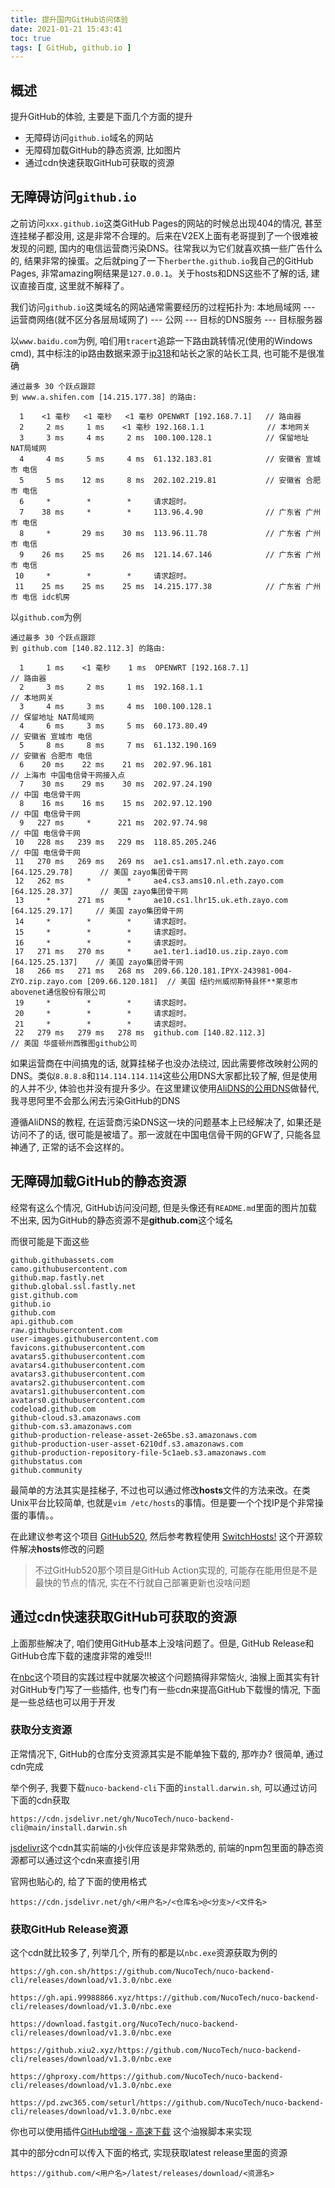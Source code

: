 ```yaml
---
title: 提升国内GitHub访问体验
date: 2021-01-21 15:43:41
toc: true
tags: [ GitHub, github.io ]
---
```


## 概述

提升GitHub的体验, 主要是下面几个方面的提升

- 无障碍访问`github.io`域名的网站
- 无障碍加载GitHub的静态资源, 比如图片
- 通过cdn快速获取GitHub可获取的资源

<!-- more -->

## 无障碍访问`github.io`

之前访问`xxx.github.io`这类GitHub Pages的网站的时候总出现404的情况, 甚至连挂梯子都没用, 这是非常不合理的。后来在V2EX上面有老哥提到了一个很难被发现的问题, 国内的电信运营商污染DNS。往常我以为它们就喜欢搞一些广告什么的, 结果非常的操蛋。之后就ping了一下`herberthe.github.io`我自己的GitHub Pages, 非常amazing啊结果是`127.0.0.1`。关于hosts和DNS这些不了解的话, 建议直接百度, 这里就不解释了。

我们访问`github.io`这类域名的网站通常需要经历的过程拓扑为: 本地局域网 --- 运营商网络(就不区分各层局域网了) --- 公网 --- 目标的DNS服务 --- 目标服务器

以`www.baidu.com`为例, 咱们用`tracert`追踪一下路由跳转情况(使用的Windows cmd), 其中标注的ip路由数据来源于[ip318](https://www.ip138.com/)和站长之家的站长工具, 也可能不是很准确

```text
通过最多 30 个跃点跟踪
到 www.a.shifen.com [14.215.177.38] 的路由:

  1    <1 毫秒   <1 毫秒   <1 毫秒 OPENWRT [192.168.7.1]   // 路由器
  2     2 ms     1 ms    <1 毫秒 192.168.1.1              // 本地网关
  3     3 ms     4 ms     2 ms  100.100.128.1            // 保留地址 NAT局域网
  4     4 ms     5 ms     4 ms  61.132.183.81            // 安徽省 宣城市 电信
  5     5 ms    12 ms     8 ms  202.102.219.81           // 安徽省 合肥市 电信
  6     *        *        *     请求超时。
  7    38 ms     *        *     113.96.4.90              // 广东省 广州市 电信
  8     *       29 ms    30 ms  113.96.11.78             // 广东省 广州市 电信
  9    26 ms    25 ms    26 ms  121.14.67.146            // 广东省 广州市 电信
 10     *        *        *     请求超时。
 11    25 ms    25 ms    25 ms  14.215.177.38            // 广东省 广州市 电信 idc机房
```

以`github.com`为例

```text
通过最多 30 个跃点跟踪
到 github.com [140.82.112.3] 的路由:

  1     1 ms    <1 毫秒    1 ms  OPENWRT [192.168.7.1]                             // 路由器
  2     3 ms     2 ms     1 ms  192.168.1.1                                       // 本地网关
  3     4 ms     3 ms     4 ms  100.100.128.1                                     // 保留地址 NAT局域网
  4     6 ms     3 ms     5 ms  60.173.80.49                                      // 安徽省 宣城市 电信
  5     8 ms     8 ms     7 ms  61.132.190.169                                    // 安徽省 合肥市 电信
  6    20 ms    22 ms    21 ms  202.97.96.181                                     // 上海市 中国电信骨干网接入点
  7    30 ms    29 ms    30 ms  202.97.24.190                                     // 中国 电信骨干网
  8    16 ms    16 ms    15 ms  202.97.12.190                                     // 中国 电信骨干网
  9   227 ms     *      221 ms  202.97.74.98                                      // 中国 电信骨干网
 10   228 ms   239 ms   229 ms  118.85.205.246                                    // 中国 电信骨干网
 11   270 ms   269 ms   269 ms  ae1.cs1.ams17.nl.eth.zayo.com [64.125.29.78]      // 美国 zayo集团骨干网
 12   262 ms     *        *     ae4.cs3.ams10.nl.eth.zayo.com [64.125.28.37]      // 美国 zayo集团骨干网
 13     *      271 ms     *     ae10.cs1.lhr15.uk.eth.zayo.com [64.125.29.17]     // 美国 zayo集团骨干网
 14     *        *        *     请求超时。
 15     *        *        *     请求超时。
 16     *        *        *     请求超时。
 17   271 ms   270 ms     *     ae1.ter1.iad10.us.zip.zayo.com [64.125.25.137]    // 美国 zayo集团骨干网
 18   266 ms   271 ms   268 ms  209.66.120.181.IPYX-243981-004-ZYO.zip.zayo.com [209.66.120.181]  // 美国 纽约州威彻斯特县怀**莱恩市abovenet通信股份有限公司
 19     *        *        *     请求超时。
 20     *        *        *     请求超时。
 21     *        *        *     请求超时。
 22   279 ms   279 ms   278 ms  github.com [140.82.112.3]                         // 美国 华盛顿州西雅图github公司
```

如果运营商在中间搞鬼的话, 就算挂梯子也没办法绕过, 因此需要修改映射公网的DNS。类似`8.8.8.8`和`114.114.114.114`这些公用DNS大家都比较了解, 但是使用的人并不少, 体验也并没有提升多少。在这里建议使用[AliDNS的公用DNS](https://www.alidns.com/setup)做替代, 我寻思阿里不会那么闲去污染GitHub的DNS

遵循AliDNS的教程, 在运营商污染DNS这一块的问题基本上已经解决了, 如果还是访问不了的话, 很可能是被墙了。那一波就在中国电信骨干网的GFW了, 只能各显神通了, 正常的话不会这样的。

## 无障碍加载GitHub的静态资源

经常有这么个情况, GitHub访问没问题, 但是头像还有`README.md`里面的图片加载不出来, 因为GitHub的静态资源不是**github.com**这个域名

而很可能是下面这些

```text
github.githubassets.com
camo.githubusercontent.com
github.map.fastly.net
github.global.ssl.fastly.net
gist.github.com
github.io
github.com
api.github.com
raw.githubusercontent.com
user-images.githubusercontent.com
favicons.githubusercontent.com
avatars5.githubusercontent.com
avatars4.githubusercontent.com
avatars3.githubusercontent.com
avatars2.githubusercontent.com
avatars1.githubusercontent.com
avatars0.githubusercontent.com
codeload.github.com
github-cloud.s3.amazonaws.com
github-com.s3.amazonaws.com
github-production-release-asset-2e65be.s3.amazonaws.com
github-production-user-asset-6210df.s3.amazonaws.com
github-production-repository-file-5c1aeb.s3.amazonaws.com
githubstatus.com
github.community
```

最简单的方法其实是挂梯子, 不过也可以通过修改**hosts**文件的方法来改。在类Unix平台比较简单, 也就是`vim /etc/hosts`的事情。但是要一个个找IP是个非常操蛋的事情。。

在此建议参考这个项目 [GitHub520](https://github.com/521xueweihan/GitHub520), 然后参考教程使用 [SwitchHosts!](https://github.com/oldj/SwitchHosts) 这个开源软件解决**hosts**修改的问题

> 不过GitHub520那个项目是GitHub Action实现的, 可能存在能用但是不是最快的节点的情况, 实在不行就自己部署更新也没啥问题

## 通过cdn快速获取GitHub可获取的资源

上面那些解决了, 咱们使用GitHub基本上没啥问题了。但是, GitHub Release和GitHub仓库下载的速度非常的难受!!!

在[nbc](https://github.com/NucoTech/nuco-backend-cli)这个项目的实践过程中就屡次被这个问题搞得非常恼火, 油猴上面其实有针对GitHub专门写了一些插件, 也专门有一些cdn来提高GitHub下载慢的情况, 下面是一些总结也可以用于开发

### 获取分支资源

正常情况下, GitHub的仓库分支资源其实是不能单独下载的, 那咋办? 很简单, 通过cdn完成

举个例子, 我要下载`nuco-backend-cli`下面的`install.darwin.sh`, 可以通过访问下面的cdn获取

```text
https://cdn.jsdelivr.net/gh/NucoTech/nuco-backend-cli@main/install.darwin.sh
```

[jsdelivr](https://www.jsdelivr.com/)这个cdn其实前端的小伙伴应该是非常熟悉的, 前端的npm包里面的静态资源都可以通过这个cdn来直接引用

官网也贴心的, 给了下面的使用格式

```text
https://cdn.jsdelivr.net/gh/<用户名>/<仓库名>@<分支>/<文件名>
```

### 获取GitHub Release资源

这个cdn就比较多了, 列举几个, 所有的都是以`nbc.exe`资源获取为例的

```text
https://gh.con.sh/https://github.com/NucoTech/nuco-backend-cli/releases/download/v1.3.0/nbc.exe

https://gh.api.99988866.xyz/https://github.com/NucoTech/nuco-backend-cli/releases/download/v1.3.0/nbc.exe

https://download.fastgit.org/NucoTech/nuco-backend-cli/releases/download/v1.3.0/nbc.exe

https://github.xiu2.xyz/https://github.com/NucoTech/nuco-backend-cli/releases/download/v1.3.0/nbc.exe

https://ghproxy.com/https://github.com/NucoTech/nuco-backend-cli/releases/download/v1.3.0/nbc.exe

https://pd.zwc365.com/seturl/https://github.com/NucoTech/nuco-backend-cli/releases/download/v1.3.0/nbc.exe
```

你也可以使用插件[GitHub增强 - 高速下载](https://greasyfork.org/scripts/412245) 这个油猴脚本来实现

其中的部分cdn可以传入下面的格式, 实现获取latest release里面的资源

```text
https://github.com/<用户名>/latest/releases/download/<资源名>
```
